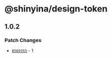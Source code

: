 # @shinyina/design-token

## 1.0.2

### Patch Changes

- [`8569355`](https://github.com/shinyina/design-token/commit/85693552ba8d984e08ed77ed0761497e7e383a17) - 1
